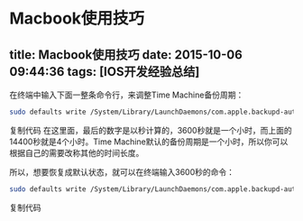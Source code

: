 ﻿# Macbook使用技巧
title: Macbook使用技巧
date: 2015-10-06 09:44:36
tags: [IOS开发经验总结]
---

在终端中输入下面一整条命令行，来调整Time Machine备份周期：
```bash
sudo defaults write /System/Library/LaunchDaemons/com.apple.backupd-auto StartInterval -int 14400
```
复制代码
在这里面，最后的数字是以秒计算的，3600秒就是一个小时，而上面的14400秒就是4个小时。Time Machine默认的备份周期是一个小时，所以你可以根据自己的需要改称其他的时间长度。

所以，想要恢复成默认状态，就可以在终端输入3600秒的命令：
```bash
sudo defaults write /System/Library/LaunchDaemons/com.apple.backupd-auto StartInterval -int 3600
```
复制代码






